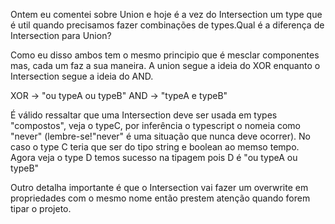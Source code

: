 Ontem eu comentei sobre Union e hoje é a vez do Intersection um type que é util quando precisamos fazer combinações de types.Qual é a diferença de Intersection para Union?

Como eu disso ambos tem o mesmo principio que é mesclar componentes mas, cada um faz a sua maneira. A union segue a ideia do XOR enquanto o Intersection segue a ideia do AND.

XOR -> "ou typeA ou typeB" 
AND -> "typeA e typeB"

É válido ressaltar que uma Intersection deve ser usada em types "compostos", veja o typeC, por inferência o typescript o nomeia como "never" (lembre-se!"never" é uma situação que nunca deve ocorrer). No caso o type C teria que ser do tipo string e boolean ao memso tempo. Agora veja o type D temos sucesso na tipagem pois D é "ou typeA ou typeB"

Outro detalha importante é que o Intersection vai fazer um overwrite em propriedades com o mesmo nome então prestem atenção quando forem tipar o projeto.